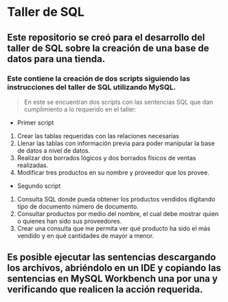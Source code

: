 # Taller de SQL

## Este repositorio se creó para el desarrollo del taller de SQL sobre la creación de una base de datos para una tienda.

### Este contiene la creación de dos scripts siguiendo las instrucciones del taller de SQL utilizando MySQL.

> En este se encuentran dos scripts con las sentencias SQL que dan cumplimiento a lo requerido en el taller:

* Primer script
1. Crear las tablas requeridas con las relaciones necesarias
2. Llenar las tablas con información previa para poder manipular la base de datos a nivel de datos.
3. Realizar dos borrados lógicos y dos borrados físicos de ventas realizadas.
4. Modificar tres productos en su nombre y proveedor que los provee.

* Segundo script
1. Consulta SQL donde pueda obtener los productos vendidos digitando tipo de documento número de documento.
2. Consultar productos por medio del nombre, el cual debe mostrar quien o quienes han sido sus proveedores.
3. Crear una consulta que me permita ver qué producto ha sido el más vendido y en qué cantidades de mayor a menor.

## Es posible ejecutar las sentencias descargando los archivos, abriéndolo en un IDE y copiando las sentencias en MySQL Workbench una por una y verificando que realicen la acción requerida.
